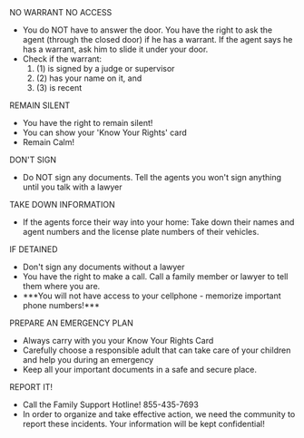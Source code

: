 <div class='KYRRoute'>
  <div class='RightsList'>
    <div class='RightsItem'>
      <div class='RightsItem-header'>NO WARRANT NO ACCESS</div>
      <ul class='RightsItem-list'>
        <li>You do NOT have to answer the door. You have the right to ask the agent (through the closed door) if he has a warrant. If 
      the agent says he has a warrant, ask him to slide it under your door.</li>
        <li>Check if the warrant:
        <ol>
          <li>(1) is signed by a judge or supervisor </li>
          <li>(2) has your name on it, and</li>
          <li>(3) is recent</li>
        </ol>
        </li>
      </ul>
    </div>
    <div class='RightsItem'>
      <div class='RightsItem-header'>REMAIN SILENT</div>
      <ul class='RightsItem-list'>
        <li>You have the right to remain silent!</li>
        <li>You can show your 'Know Your Rights' card</li>
        <li>Remain Calm!</li>
      </ul>
    </div>
    <div class='RightsItem'>
      <div class='RightsItem-header'>DON'T SIGN</div>
      <ul class='RightsItem-list'>
        <li>Do NOT sign any documents. Tell the agents you won't sign anything until you talk with a lawyer</li>
      </ul>
    </div>
    <div class='RightsItem'>
      <div class='RightsItem-header'>TAKE DOWN INFORMATION</div>
      <ul class='RightsItem-list'>
        <li>If the agents force their way into your home:
          Take down their names and agent numbers and the license plate numbers of their vehicles.
      </li>
      </ul>
    </div>
    <div class='RightsItem'>
      <div class='RightsItem-header'>IF DETAINED</div>
      <ul class='RightsItem-list'>
        <li>Don't sign any documents without a lawyer</li>
        <li>You have the right to make a call. Call a family member or lawyer to tell them where you are.</li>
        <li>***You will not have access to your cellphone - memorize important phone numbers!***</li>
      </ul>
    </div>
    <div class='RightsItem'>
      <div class='RightsItem-header'>PREPARE AN EMERGENCY PLAN</div>
      <ul class='RightsItem-list'>
        <li>Always carry with you your Know Your Rights Card</li>
        <li>Carefully choose a responsible adult that can take care of your children and help you during an emergency</li>
        <li>Keep all your important documents in a safe and secure place.</li>
      </ul>
    </div>
    <div class='RightsItem'>
      <div class='RightsItem-header'>REPORT IT!</div>
      <ul class='RightsItem-list'>
        <li> Call the Family Support Hotline! <span>855-435-7693</span></li>
        <li>In order to organize and take effective action, we need the community to report these incidents. Your information will 
      be kept confidential!</li>
      </ul>
    </div>
  </div>
</div>
